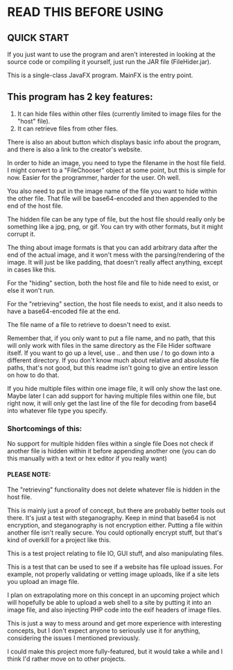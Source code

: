 # READ THIS BEFORE USING

## QUICK START
If you just want to use the program and aren't interested in looking at the source code or compiling it yourself, just run the JAR file (FileHider.jar).

This is a single-class JavaFX program. MainFX is the entry point.

## This program has 2 key features:
1. It can hide files within other files (currently limited to image files for the "host" file).
2. It can retrieve files from other files.

There is also an about button which displays basic info about the program,
and there is also a link to the creator's website.

In order to hide an image, you need to type the filename in the host file field.
I might convert to a "FileChooser" object at some point, but this is simple for now.
Easier for the programmer, harder for the user. Oh well.

You also need to put in the image name of the file you want to hide within the other file.
That file will be base64-encoded and then appended to the end of the host file.

The hidden file can be any type of file, but the host file should really only be something
like a jpg, png, or gif. You can try with other formats, but it might corrupt it.

The thing about image formats is that you can add arbitrary data after the end of the actual image,
and it won't mess with the parsing/rendering of the image. It will just be like padding, that 
doesn't really affect anything, except in cases like this.

For the "hiding" section, both the host file and file to hide need to exist, or else it won't run.

For the "retrieving" section, the host file needs to exist, and it also needs to have a base64-encoded file at the end.

The file name of a file to retrieve to doesn't need to exist.

Remember that, if you only want to put a file name, and no path, that this will only work with files in the 
same directory as the File Hider software itself. If you want to go up a level, use .. and then use /
to go down into a different directory. If you don't know much about relative and absolute file paths, 
that's not good, but this readme isn't going to give an entire lesson on how to do that.

If you hide multiple files within one image file, it will only show the last one. Maybe later I can
add support for having multiple files within one file, but right now, it will only get the last line of the file
for decoding from base64 into whatever file type you specify.

### Shortcomings of this:
No support for multiple hidden files within a single file
Does not check if another file is hidden within it before appending another one (you can do this manually with a text or hex editor if you really want)
#### PLEASE NOTE:
The "retrieving" functionality does not delete whatever file is hidden in the host file.

This is mainly just a proof of concept, but there are probably better tools out there. 
It's just a test with steganography. Keep in mind that base64 is not encryption, and steganography
is not encryption either. Putting a file within another file isn't really secure.
You could optionally encrypt stuff, but that's kind of overkill for a project like this.

This is a test project relating to file IO, GUI stuff, and also manipulating files.

This is a test that can be used to see if a website has file upload issues. For example, not 
properly validating or vetting image uploads, like if a site lets you upload an image file.

I plan on extrapolating more on this concept in an upcoming project which will hopefully be able
to upload a web shell to a site by putting it into an image file, and also injecting PHP code
into the exif headers of image files.

This is just a way to mess around and get more experience with interesting concepts, but I don't
expect anyone to seriously use it for anything, considering the issues I mentioned previously.

I could make this project more fully-featured, but it would take a while and I think I'd 
rather move on to other projects.


